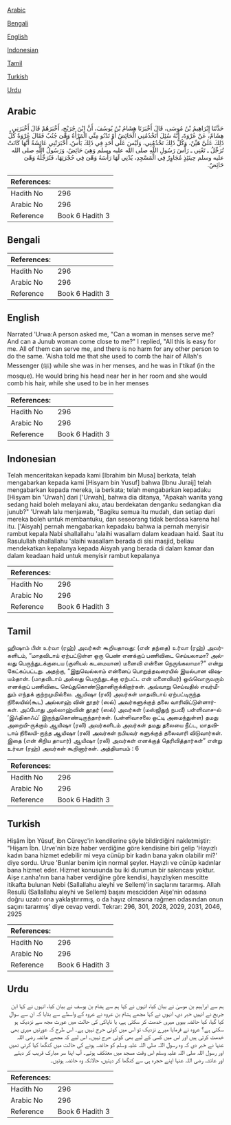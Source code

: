 [Arabic](#arabic)

[Bengali](#bengali)

[English](#english)

[Indonesian](#indonesian)

[Tamil](#tamil)

[Turkish](#turkish)

[Urdu](#urdu)

## Arabic


<div dir="rtl" lang="ar" style={{fontSize:'larger',backgroundColor:'#f8f9fa',padding:20}}>
حَدَّثَنَا إِبْرَاهِيمُ بْنُ مُوسَى، قَالَ أَخْبَرَنَا هِشَامُ بْنُ يُوسُفَ، أَنَّ ابْنَ جُرَيْجٍ، أَخْبَرَهُمْ قَالَ أَخْبَرَنِي هِشَامٌ، عَنْ عُرْوَةَ، أَنَّهُ سُئِلَ أَتَخْدُمُنِي الْحَائِضُ أَوْ تَدْنُو مِنِّي الْمَرْأَةُ وَهْىَ جُنُبٌ فَقَالَ عُرْوَةُ كُلُّ ذَلِكَ عَلَىَّ هَيِّنٌ، وَكُلُّ ذَلِكَ تَخْدُمُنِي، وَلَيْسَ عَلَى أَحَدٍ فِي ذَلِكَ بَأْسٌ، أَخْبَرَتْنِي عَائِشَةُ أَنَّهَا كَانَتْ تُرَجِّلُ ـ تَعْنِي ـ رَأْسَ رَسُولِ اللَّهِ صلى الله عليه وسلم وَهِيَ حَائِضٌ، وَرَسُولُ اللَّهِ صلى الله عليه وسلم حِينَئِذٍ مُجَاوِرٌ فِي الْمَسْجِدِ، يُدْنِي لَهَا رَأْسَهُ وَهْىَ فِي حُجْرَتِهَا، فَتُرَجِّلُهُ وَهْىَ حَائِضٌ‏.‏
</div>
<div style={{backgroundColor:'#f8f9fa',padding:20, marginBottom: 10}}><table> <thead> <tr> <th>References:</th> <th></th> </tr> </thead> <tbody><tr><td>Hadith No</td><td>296</td></tr><tr><td>Arabic No</td><td>296</td></tr><tr><td>Reference</td><td>Book 6 Hadith 3</td></tr></tbody></table></div>

## Bengali


<div dir="ltr" lang="bn" style={{fontSize:'larger',backgroundColor:'#f8f9fa',padding:20}}>

</div>
<div style={{backgroundColor:'#f8f9fa',padding:20, marginBottom: 10}}><table> <thead> <tr> <th>References:</th> <th></th> </tr> </thead> <tbody><tr><td>Hadith No</td><td>296</td></tr><tr><td>Arabic No</td><td>296</td></tr><tr><td>Reference</td><td>Book 6 Hadith 3</td></tr></tbody></table></div>

## English


<div dir="ltr" lang="en" style={{fontSize:'larger',backgroundColor:'#f8f9fa',padding:20}}>
Narrated 'Urwa:A person asked me, "Can a woman in menses serve me? And can a Junub woman come close to me?" I replied, "All this is easy for me. All of them can serve me, and there is no harm for any other person to do the same. 'Aisha told me that she used to comb the hair of Allah's Messenger (ﷺ) while she was in her menses, and he was in I'tikaf (in the mosque). He would bring his head near her in her room and she would comb his hair, while she used to be in her menses
</div>
<div style={{backgroundColor:'#f8f9fa',padding:20, marginBottom: 10}}><table> <thead> <tr> <th>References:</th> <th></th> </tr> </thead> <tbody><tr><td>Hadith No</td><td>296</td></tr><tr><td>Arabic No</td><td>296</td></tr><tr><td>Reference</td><td>Book 6 Hadith 3</td></tr></tbody></table></div>

## Indonesian


<div dir="ltr" lang="id" style={{fontSize:'larger',backgroundColor:'#f8f9fa',padding:20}}>
Telah menceritakan kepada kami [Ibrahim bin Musa] berkata, telah mengabarkan kepada kami [Hisyam bin Yusuf] bahwa [Ibnu Juraij] telah mengabarkan kepada mereka, ia berkata; telah mengabarkan kepadaku [Hisyam bin 'Urwah] dari ['Urwah], bahwa dia ditanya, "Apakah wanita yang sedang haid boleh melayani aku, atau berdekatan denganku sedangkan dia junub?" 'Urwah lalu menjawab, "Bagiku semua itu mudah, dan setiap dari mereka boleh untuk membantuku, dan seseorang tidak berdosa karena hal itu. ['Aisyah] pernah mengabarkan kepadaku bahwa ia pernah menyisir rambut kepala Nabi shallallahu 'alaihi wasallam dalam keadaan haid. Saat itu Rasulullah shallallahu 'alaihi wasallam berada di sisi masjid, beliau mendekatkan kepalanya kepada Aisyah yang berada di dalam kamar dan dalam keadaan haid untuk menyisir rambut kepalanya
</div>
<div style={{backgroundColor:'#f8f9fa',padding:20, marginBottom: 10}}><table> <thead> <tr> <th>References:</th> <th></th> </tr> </thead> <tbody><tr><td>Hadith No</td><td>296</td></tr><tr><td>Arabic No</td><td>296</td></tr><tr><td>Reference</td><td>Book 6 Hadith 3</td></tr></tbody></table></div>

## Tamil


<div dir="ltr" lang="ta" style={{fontSize:'larger',backgroundColor:'#f8f9fa',padding:20}}>
ஹிஷாம் பின் உர்வா (ரஹ்) அவர்கள் கூறியதாவது: (என் தந்தை) உர்வா (ரஹ்) அவர்களிடம், “மாதவிடாய் ஏற்பட்டுள்ள ஒரு பெண் எனக்குப் பணிவிடை செய்யலாமா? அல்லது பெருந்துடக்குடைய (குளியல் கடமையான) மனைவி என்னை நெருங்கலாமா?” என்று கேட்கப்பட்டது. அதற்கு, “இதுவெல்லாம் என்னைப் பொறுத்தவரையில் இயல்பான விஷயம்தான். (மாதவிடாய் அல்லது பெருந்துடக்கு ஏற்பட்ட என் மனைவியர்) ஒவ்வொருவரும் எனக்குப் பணிவிடை செய்துகொண்டுதானிருக்கிறார்கள். அவ்வாறு செய்வதில் எவர்மீதும் எந்தக் குற்றமுமில்லை. ஆயிஷா (ரலி) அவர்கள் மாதவிடாய் ஏற்பட்டிருந்த நிலையில்(கூட) அல்லாஹ் வின் தூதர் (ஸல்) அவர்களுக்குத் தலை வாரிவிட்டுள்ளார்கள். அப்போது அல்லாஹ்வின் தூதர் (ஸல்) அவர்கள் (மஸ்ஜிதுந் நபவீ) பள்ளிவாச-ல் ‘இஃதிகாஃப்’ இருந்துகொண்டிருந்தார்கள். (பள்ளிவாசலை ஒட்டி அமைந்துள்ள) தமது அறையி-ருக்கும் ஆயிஷா (ரலி) அவர்களிடம் அவர்கள் தமது தலையை நீட்ட, மாதவிடாய் நிலையி-ருந்த ஆயிஷா (ரலி) அவர்கள் நபியவர் களுக்குத் தலைவாரி விடுவார்கள். இதை (என் சிறிய தாயார்) ஆயிஷா (ரலி) அவர்கள் எனக்குத் தெரிவித்தார்கள்” என்று உர்வா (ரஹ்) அவர்கள் கூறினார்கள். அத்தியாயம் : 6
</div>
<div style={{backgroundColor:'#f8f9fa',padding:20, marginBottom: 10}}><table> <thead> <tr> <th>References:</th> <th></th> </tr> </thead> <tbody><tr><td>Hadith No</td><td>296</td></tr><tr><td>Arabic No</td><td>296</td></tr><tr><td>Reference</td><td>Book 6 Hadith 3</td></tr></tbody></table></div>

## Turkish


<div dir="ltr" lang="tr" style={{fontSize:'larger',backgroundColor:'#f8f9fa',padding:20}}>
Hişâm İbn Yûsuf, ibn Cüreyc'in kendilerine şöyle bildirdiğini nakletmiştir: "Hişam İbn. Urve'nin bize haber verdiğine göre kendisine biri gelip 'Hayızlı kadın bana hizmet edebilir mi veya cünüp bir kadın bana yakın olabilir mi?' diye sordu. Urue 'Bunlar benim için normal şeyler. Hayızlı ve cünüp kadınlar bana hizmet eder. Hizmet konusunda bu iki durumun bir sakıncası yoktur. Aişe r.anha'nın bana haber verdiğine göre kendisi, hayızlıyken mescitte itikafta bulunan Nebi (Sallallahu aleyhi ve Sellem)'in saçlarını tararmış. Allah Resulü (Sallallahu aleyhi ve Sellem) başını mescidden Aişe'nin odasına doğru uzatır ona yaklaştırırmış, o da hayız olmasına rağmen odasından onun saçını tararmış' diye cevap verdi. Tekrar: 296, 301, 2028, 2029, 2031, 2046, 2925
</div>
<div style={{backgroundColor:'#f8f9fa',padding:20, marginBottom: 10}}><table> <thead> <tr> <th>References:</th> <th></th> </tr> </thead> <tbody><tr><td>Hadith No</td><td>296</td></tr><tr><td>Arabic No</td><td>296</td></tr><tr><td>Reference</td><td>Book 6 Hadith 3</td></tr></tbody></table></div>

## Urdu


<div dir="rtl" lang="ur" style={{fontSize:'larger',backgroundColor:'#f8f9fa',padding:20}}>
ہم سے ابراہیم بن موسیٰ نے بیان کیا، انہوں نے کہا ہم سے ہشام بن یوسف نے بیان کیا، انہوں نے کہا ابن جریج نے انہیں خبر دی، انہوں نے کہا مجھے ہشام بن عروہ نے عروہ کے واسطے سے بتایا کہ ان سے سوال کیا گیا، کیا حائضہ بیوی میری خدمت کر سکتی ہے، یا ناپاکی کی حالت میں عورت مجھ سے نزدیک ہو سکتی ہے؟ عروہ نے فرمایا میرے نزدیک تو اس میں کوئی حرج نہیں ہے۔ اس طرح کہ عورتیں میری بھی خدمت کرتی ہیں اور اس میں کسی کے لیے بھی کوئی حرج نہیں۔ اس لیے کہ مجھے عائشہ رضی اللہ عنہا نے خبر دی کہ وہ رسول اللہ صلی اللہ علیہ وسلم کو حائضہ ہونے کی حالت میں کنگھا کیا کرتی تھیں اور رسول اللہ صلی اللہ علیہ وسلم اس وقت مسجد میں معتکف ہوتے۔ آپ اپنا سر مبارک قریب کر دیتے اور عائشہ رضی اللہ عنہا اپنے حجرہ ہی سے کنگھا کر دیتیں، حالانکہ وہ حائضہ ہوتیں۔
</div>
<div style={{backgroundColor:'#f8f9fa',padding:20, marginBottom: 10}}><table> <thead> <tr> <th>References:</th> <th></th> </tr> </thead> <tbody><tr><td>Hadith No</td><td>296</td></tr><tr><td>Arabic No</td><td>296</td></tr><tr><td>Reference</td><td>Book 6 Hadith 3</td></tr></tbody></table></div>
